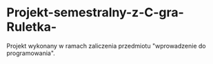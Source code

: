 # Projekt-semestralny-z-C-gra-Ruletka-
Projekt wykonany w ramach zaliczenia przedmiotu "wprowadzenie do programowania".
